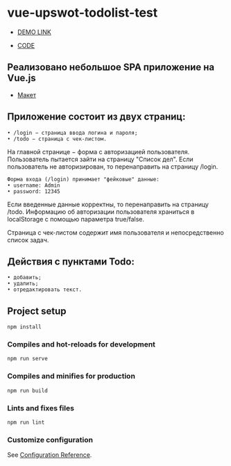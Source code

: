 # vue-upswot-todolist-test

- [DEMO LINK](https://leonbohdan.github.io/vue-upswot-todolist-test/)

- [CODE](https://github.com/leonbohdan/vue-upswot-todolist-test)

## Реализовано небольшое SPA приложение на Vue.js 

- [Макет](https://www.figma.com/file/xr2XkaVlB0u98hQaRG5VmG/front-test-task?node-id=0%3A1)
## Приложение состоит из двух страниц:
    • /login − страница ввода логина и пароля;
    • /todo − страница с чек-листом.

На главной странице − форма с авторизацией пользователя. Пользователь
пытается зайти на страницу "Список дел". Если пользователь не авторизирован, то
перенаправить на страницу /login.

    Форма входа (/login) принимает "фейковые" данные:
    • username: Admin
    • password: 12345

Если введенные данные корректны, то перенаправить на страницу /todo.
Информацию об авторизации пользователя храниться в localStorage с
помощью параметра true/false.

Страница c чек-листом содержит имя пользователя и непосредственно
список задач.

## Действия с пунктами Todo:
    • добавить;
    • удалить;
    • отредактировать текст.

## Project setup
```
npm install
```

### Compiles and hot-reloads for development
```
npm run serve
```

### Compiles and minifies for production
```
npm run build
```

### Lints and fixes files
```
npm run lint
```

### Customize configuration
See [Configuration Reference](https://cli.vuejs.org/config/).
